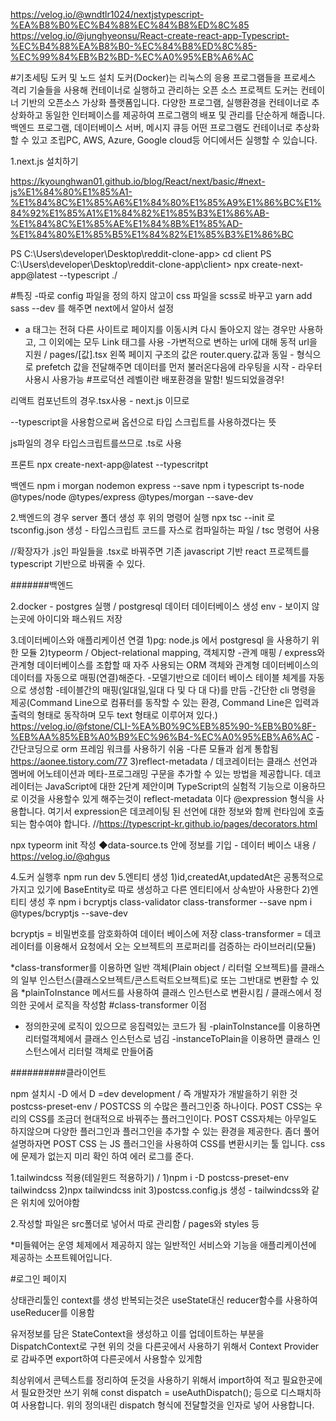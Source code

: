 https://velog.io/@wndtlr1024/nextjstypescript-%EA%B8%B0%EC%B4%88%EC%84%B8%ED%8C%85
https://velog.io/@junghyeonsu/React-create-react-app-Typescript-%EC%B4%88%EA%B8%B0-%EC%84%B8%ED%8C%85-%EC%99%84%EB%B2%BD-%EC%A0%95%EB%A6%AC

#기초세팅
도커 및 노드 설치
도커(Docker)는 리눅스의 응용 프로그램들을 프로세스 격리 기술들을 사용해 컨테이너로 실행하고 관리하는 오픈 소스 프로젝트
도커는 컨테이너 기반의 오픈소스 가상화 플랫폼입니다.
다양한 프로그램, 실행환경을 컨테이너로 추상화하고 동일한 인터페이스를 제공하여 프로그램의 배포 및 관리를 단순하게 해줍니다. 
백엔드 프로그램, 데이터베이스 서버, 메시지 큐등 어떤 프로그램도 컨테이너로 추상화할 수 있고 조립PC, AWS, Azure, Google cloud등 어디에서든 실행할 수 있습니다.

1.next.js 설치하기

https://kyounghwan01.github.io/blog/React/next/basic/#next-js%E1%84%80%E1%85%A1-%E1%84%8C%E1%85%A6%E1%84%80%E1%85%A9%E1%86%BC%E1%84%92%E1%85%A1%E1%84%82%E1%85%B3%E1%86%AB-%E1%84%8C%E1%85%AE%E1%84%8B%E1%85%AD-%E1%84%80%E1%85%B5%E1%84%82%E1%85%B3%E1%86%BC

PS C:\Users\developer\Desktop\reddit-clone-app> cd client
PS C:\Users\developer\Desktop\reddit-clone-app\client>  npx create-next-app@latest --typescript ./

#특징
-따로 config 파일을 정의 하지 않고이 css 파일을 scss로 바꾸고 yarn add sass --dev 를 해주면 next에서 알아서 설정
- a 태그는 전혀 다른 사이트로 페이지를 이동시켜 다시 돌아오지 않는 경우만 사용하고, 그 이외에는 모두 Link 태그를 사용
-가변적으로 변하는 url에 대해 동적 url을 지원 / pages/[값].tsx 왼쪽 페이지 구조의 값은 router.query.값과 동일
-<Link prefetch href="..."> 형식으로 prefetch 값을 전달해주면 데이터를 먼저 불러온다음에 라우팅을 시작 - 라우터 사용시 사용가능
#프로덕션 레벨이란 배포환경을 말함! 빌드되었을경우!

리액트 컴포넌트의 경우.tsx사용 - next.js 이므로

--typescript을 사용함으로써 옵션으로 타입 스크립트를 사용하겠다는 뜻

js파일의 경우 타입스크립트를쓰므로 .ts로 사용


프론트
npx create-next-app@latest --typescritpt

백엔드
npm i morgan nodemon express --save
npm i typescript ts-node @types/node @types/express @types/morgan --save-dev


2.백엔드의 경우 server 폴더 생성 후 위의 명령어 실행
npx tsc --init 로 tsconfig.json 생성 - 타입스크립트 코드를 자스로 컴파일하는 파일 / tsc 명령어 사용




//확장자가 .js인 파일들을 .tsx로 바꿔주면 기존 javascript 기반 react 프로젝트를 typescript 기반으로 바꿔줄 수 있다.

#######백엔드

2.docker - postgres 실행 / postgresql 데이터 데이터베이스 생성
env - 보이지 않는곳에 아이디와 패스워드 저장


3.데이터베이스와 애플리케이션 연결
1)pg: node.js 에서 postgresql 을 사용하기 위한 모듈
2)typeorm / Object-relational mapping, 객체지향 -관계 매핑 / express와 관계형 데이터베이스를 조합할 때 자주 사용되는 ORM
객체와 관계형 데이터베이스의 데이터를 자동으로 매핑(연결)해준다.
-모델기반으로 데이터 베이스 테이블 체계를 자동으로 생성함
-테이블간의 매핑(일대일,일대 다 및 다 대 다)를 만듬
-간단한 cli 명령을 제공(Command Line으로 컴퓨터를 동작할 수 있는 환경, Command Line은 입력과 출력의 형태로 동작하며 모두 text 형태로 이루어져 있다.)
https://velog.io/@fstone/CLI-%EA%B0%9C%EB%85%90-%EB%B0%8F-%EB%AA%85%EB%A0%B9%EC%96%B4-%EC%A0%95%EB%A6%AC
-간단코딩으로 orm 프레임 워크를 사용하기 쉬움
-다른 모듈과 쉽게 통합됨
https://aonee.tistory.com/77
3)reflect-metadata / 데코레이터는 클래스 선언과 멤버에 어노테이션과 메타-프로그래밍 구문을 추가할 수 있는 방법을 제공합니다.
 데코레이터는 JavaScript에 대한 2단계 제안이며 TypeScript의 실험적 기능으로 이용하므로 이것을 사용할수 있게 해주는것이 reflect-metadata 이다
@expression 형식을 사용합니다. 여기서 expression은 데코레이팅 된 선언에 대한 정보와 함께 런타임에 호출되는 함수여야 합니다.
//https://typescript-kr.github.io/pages/decorators.html

npx typeorm init 작성
◆data-source.ts 안에 정보를 기입 - 데이터 베이스 내용 / https://velog.io/@qhgus

4.도커 실행후 npm run dev
5.엔티티 생성
1)id,createdAt,updatedAt은 공통적으로 가지고 있기에 BaseEntity로 따로 생성하고 다른 엔티티에서 상속받아 사용한다
2)엔티티 생성 후 
npm i bcryptjs class-validator class-transformer --save
npm i @types/bcryptjs --save-dev

bcryptjs = 비밀번호를 암호화하여 데이터 베이스에 저장
class-transformer = 데코레이터를 이용해서 요청에서 오는 오브젝트의 프로퍼리를 검증하는 라이브러리(모듈)

*class-transformer를 이용하면 일반 객체(Plain object / 리터럴 오브젝트)를 클래스의 일부 인스턴스(클래스오브젝트/콘스트럭트오브젝트)로 또는 그반대로 변환할 수 있음
*plainToInstance 메서드를 사용하여 클래스 인스턴스로 변환시킴 / 클래스에서 정의한 곳에서 로직을 작성함
#class-transformer 이점
- 정의한곳에 로직이 있으므로 응집력있는 코드가 됨
-plainToInstance를 이용하면 리터럴객체에서 클래스 인스턴스로 넘김
-instanceToPlain을 이용하면 클래스 인스턴스에서 리터럴 객체로 만들어줌

##########클라이언트

npm 설치시 -D 에서 D =dev development / 즉 개발자가 개발을하기 위한 것
postcss-preset-env / POSTCSS 의 수많은 플러그인중 하나이다.
POST CSS는 우리의 CSS를 조금더 현대적으로 바꿔주는 플러그인이다.
POST CSS자체는 아무일도 하지않으며 다양한 플러그인과 플러그인을 추가할 수 있는 환경을 제공한다.
좀더 풀어 설명하자면 POST CSS 는 JS 플러그인을 사용하여 CSS를 변환시키는 툴 입니다.
css에 문제가 없는지 미리 확인 하여 에러 로그를 준다.

1.tailwindcss 적용(테일윈드 적용하기) / 
1)npm i -D postcss-preset-env  tailwindcss
2)npx tailwindcss init
3)postcss.config.js 생성 - tailwindcss와 같은 위치에 있어야함

2.작성할 파일은 src폴더로 넣어서 따로 관리함 / pages와 styles 등 

*미들웨어는 운영 체제에서 제공하지 않는 일반적인 서비스와 기능을 애플리케이션에 제공하는 소프트웨어입니다. 

#로그인 페이지

상태관리툴인 context를 생성
반복되는것은 useState대신 reducer함수를 사용하여 useReducer를 이용함


유저정보를 담은 StateContext을 생성하고 이를 업데이트하는 부분을 DispatchContext로 구현
위의 것을 다른곳에서 사용하기 위해서 Context Provider로 감싸주면 export하여 다른곳에서 사용할수 있게함

최상위에서 콘텍스트를 정리하여 둔것을 사용하기 위해서 import하여 적고 
필요한곳에서 필요한것만 쓰기 위해 const dispatch = useAuthDispatch(); 등으로 디스패치하여 사용합니다.
위의 정의내린 dispatch 형식에 전달할것을 인자로 넣어 사용합니다.
